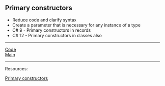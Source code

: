 ## Primary constructors

* Reduce code and clarify syntax
* Create a parameter that is necessary for any instance of a type
* C# 9 - Primary constructors in records
* C# 12 - Primary constructors in classes also

***
[Code]()
<br>
[Main](main.md)
***
Resources:

[Primary constructors](https://learn.microsoft.com/en-us/dotnet/csharp/whats-new/tutorials/primary-constructors)